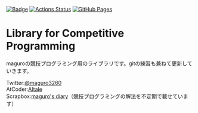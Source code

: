 [![Badge](https://cp-logo.vercel.app/atcoder/AItale)](https://atcoder.jp/users/AItale)
[![Actions Status](https://github.com/maguroplusia/Library/workflows/verify/badge.svg)](https://github.com/maguroplusia/Library/actions)
[![GitHub Pages](https://img.shields.io/static/v1?label=GitHub+Pages&message=+&color=brightgreen&logo=github)](https://maguroplusia.github.io/Library/)

# Library for Competitive Programming

maguroの競技プログラミング用のライブラリです。gitの練習も兼ねて更新していきます。

Twitter:[@maguro3260](https://twitter.com/maguro3260)  
AtCoder:[AItale](https://atcoder.jp/users/AItale)  
Scrapbox:[maguro's diary](https://scrapbox.io/magurosdiary/)（競技プログラミングの解法を不定期で載せています）
